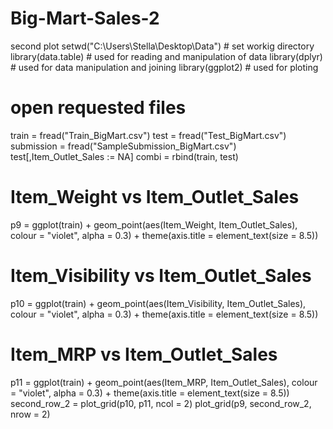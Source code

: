 # Big-Mart-Sales-2
second plot
setwd("C:\\Users\\Stella\\Desktop\\Data")  # set workig directory
library(data.table) # used for reading and manipulation of data
library(dplyr)      # used for data manipulation and joining
library(ggplot2)    # used for ploting 
# open requested files
train = fread("Train_BigMart.csv") 
test = fread("Test_BigMart.csv")
submission = fread("SampleSubmission_BigMart.csv")
test[,Item_Outlet_Sales := NA]
combi = rbind(train, test)
# Item_Weight vs Item_Outlet_Sales
p9 = ggplot(train) + 
     geom_point(aes(Item_Weight, Item_Outlet_Sales), colour = "violet", alpha = 0.3) +
     theme(axis.title = element_text(size = 8.5))
# Item_Visibility vs Item_Outlet_Sales
p10 = ggplot(train) + 
      geom_point(aes(Item_Visibility, Item_Outlet_Sales), colour = "violet", alpha = 0.3) +
      theme(axis.title = element_text(size = 8.5))
# Item_MRP vs Item_Outlet_Sales
p11 = ggplot(train) + 
      geom_point(aes(Item_MRP, Item_Outlet_Sales), colour = "violet", alpha = 0.3) +
      theme(axis.title = element_text(size = 8.5))
second_row_2 = plot_grid(p10, p11, ncol = 2)
plot_grid(p9, second_row_2, nrow = 2)
